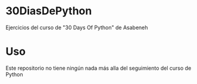 # 30DiasDePython
Ejercicios del curso de "30 Days Of Python" de Asabeneh
# Uso
Este repositorio no tiene ningún nada más alla del seguimiento del curso de Python
